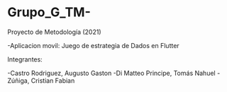 # Grupo_G_TM-
Proyecto de Metodología (2021)

-Aplicacion movil: Juego de estrategia de Dados en Flutter

Integrantes: 

-Castro Rodriguez, Augusto Gaston
-Di Matteo Principe, Tomás Nahuel
-Zúñiga, Cristian Fabian
